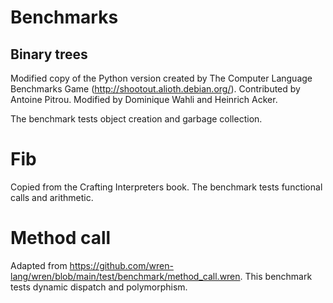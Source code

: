 # Benchmarks

## Binary trees

Modified copy of the Python version created by The Computer Language Benchmarks Game (http://shootout.alioth.debian.org/). Contributed by Antoine Pitrou. Modified by Dominique Wahli and Heinrich Acker.

The benchmark tests object creation and garbage collection.

# Fib

Copied from the Crafting Interpreters book. The benchmark tests functional calls and arithmetic.

# Method call

Adapted from https://github.com/wren-lang/wren/blob/main/test/benchmark/method_call.wren. This benchmark tests dynamic dispatch and polymorphism.
